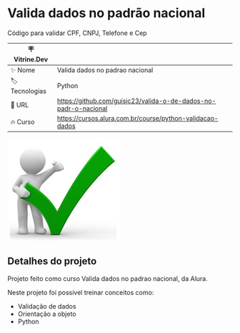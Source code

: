 # Valida dados no padrão nacional

Código para validar CPF, CNPJ, Telefone e Cep

| :placard: Vitrine.Dev |     |
| -------------  | --- |
| :sparkles: Nome        | Valida dados no padrao nacional
| :label: Tecnologias | Python
| :rocket: URL        | https://github.com/guisjc23/valida-o-de-dados-no-padr-o-nacional
| :fire: Curso     | https://cursos.alura.com.br/course/python-validacao-dados

<!-- Inserir imagem com a #vitrinedev ao final do link -->
![](https://github.com/guisjc23/valida-o-de-dados-no-padr-o-nacional/blob/main/validacao.jpg#vitrinedev)

## Detalhes do projeto

Projeto feito como curso Valida dados no padrao nacional, da Alura.

Neste projeto foi possível treinar conceitos como:

- Validação de dados
- Orientação a objeto
- Python
